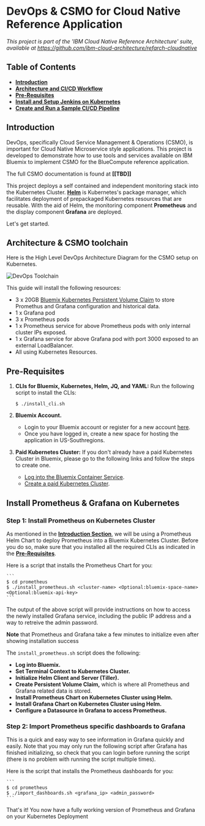 # DevOps & CSMO for Cloud Native Reference Application

*This project is part of the 'IBM Cloud Native Reference Architecture' suite, available at
https://github.com/ibm-cloud-architecture/refarch-cloudnative*

## Table of Contents
- **[Introduction](#introduction)**
- **[Architecture and CI/CD Workflow](#architecture-and-cicd-workflow)**
- **[Pre-Requisites](#pre-requisites)**
- **[Install and Setup Jenkins on Kubernetes](#install-and-setup-jenkins-on-kubernetes)**
- **[Create and Run a Sample CI/CD Pipeline](#create-and-run-a-sample-cicd-pipeline)**

## Introduction
DevOps, specifically Cloud Service Management & Operations (CSMO), is important for Cloud Native Microservice style applications. This project is developed to demonstrate how to use tools and services available on IBM Bluemix to implement CSMO for the BlueCompute reference application.

The full CSMO documentation is found at **[[TBD]]** 

This project deploys a self contained and independent monitoring stack into the Kubernetes Cluster. [**Helm**](https://github.com/kubernetes/helm) is Kubernetes's package manager, which facilitates deployment of prepackaged Kubernetes resources that are reusable. With the aid of Helm, the monitoring component **Prometheus** and the display component **Grafana** are deployed.

Let's get started.

## Architecture & CSMO toolchain
Here is the High Level DevOps Architecture Diagram for the CSMO setup on Kubernetes.

![DevOps Toolchain](static/imgs/architecture.png?raw=true)  

This guide will install the following resources:
* 3 x 20GB [Bluemix Kubernetes Persistent Volume Claim](https://console.ng.bluemix.net/docs/containers/cs_apps.html#cs_apps_volume_claim) to store Promethus and Grafana configuration and historical data.
* 1 x Grafana pod
* 3 x Prometheus pods
* 1 x Prometheus service for above Prometheus pods with only internal cluster IPs exposed.
* 1 x Grafana service for above Grafana pod with port 3000 exposed to an external LoadBalancer.
* All using Kubernetes Resources.

## Pre-Requisites
1. **CLIs for Bluemix, Kubernetes, Helm, JQ, and YAML:** Run the following script to install the CLIs:

    `$ ./install_cli.sh`

2. **Bluemix Account.**
    * Login to your Bluemix account or register for a new account [here](https://bluemix.net/registration).
    * Once you have logged in, create a new space for hosting the application in US-Southregions.
3. **Paid Kubernetes Cluster:** If you don't already have a paid Kubernetes Cluster in Bluemix, please go to the following links and follow the steps to create one.
    * [Log into the Bluemix Container Service](https://github.com/ibm-cloud-architecture/refarch-cloudnative-kubernetes#step-2-provision-a-kubernetes-cluster-on-ibm-bluemix-container-service).
    * [Create a paid Kubernetes Cluster](https://github.com/ibm-cloud-architecture/refarch-cloudnative-kubernetes#paid-cluster).

## Install Prometheus & Grafana on Kubernetes
### Step 1: Install Prometheus on Kubernetes Cluster
As mentioned in the [**Introduction Section**](#introduction), we will be using a Prometheus Helm Chart to deploy Prometheus into a Bluemix Kubernetes Cluster. Before you do so, make sure that you installed all the required CLIs as indicated in the [**Pre-Requisites**](#pre-requisites).

Here is a script that installs the Prometheus Chart for you:

    ```
    $ cd prometheus
    $ ./install_prometheus.sh <cluster-name> <Optional:bluemix-space-name> <Optional:bluemix-api-key>
    ```

The output of the above script will provide instructions on how to access the newly installed Grafana service, including the public IP address and a way to retreive the admin password.

**Note** that Prometheus and Grafana take a few minutes to initialize even after showing installation success

The `install_prometheus.sh` script does the following:
* **Log into Bluemix.**
* **Set Terminal Context to Kubernetes Cluster.**
* **Initialize Helm Client and Server (Tiller).**
* **Create Persistent Volume Claim,** which is where all Prometheus and Grafana related data is stored.
* **Install Prometheus Chart on Kubernetes Cluster using Helm.**
* **Install Grafana Chart on Kubernetes Cluster using Helm.**
* **Configure a Datasource in Grafana to access Prometheus.**

### Step 2: Import Prometheus specific dashboards to Grafana
This is a quick and easy way to see information in Grafana quickly and easily. Note that you may only run the following script after Grafana has finished initializing, so check that you can login before running the script (there is no problem with running the script multiple times).

Here is the script that installs the Prometheus dashboards for you:

    ```
    $ cd prometheus
    $ ./import_dashboards.sh <grafana_ip> <admin_password>
    ```


That's it! You now have a fully working version of Prometheus and Grafana on your Kubernetes Deployment
